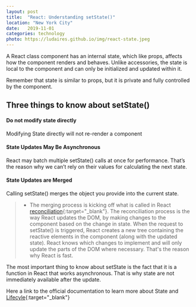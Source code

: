 ```yaml
---
layout: post
title:  "React: Understanding setState()"
location: "New York City"
date:   2019-11-01
categories: technology
photo: https://ludaires.github.io/img/react-state.jpeg
---
```

A React class component has an internal state, which like props, affects how the component renders and behaves. Unlike accessories, the state is local to the component and can only be initialized and updated within it.

Remember that state is similar to props, but it is private and fully controlled by the component. 

## Three things to know about setState()

#### Do not  modify state directly ####
Modifying State directly will not re-render a component

#### State Updates May Be Asynchronous ####
React may batch multiple setState() calls at once for performance.  That’s the reason why we can’t rely on their values for calculating the next state. 

#### State Updates are Merged ####
Calling setState() merges the object you provide into the current state.

> * The merging process is kicking off what is called in React [reconciliation](https://reactjs.org/docs/reconciliation.html){:target="_blank"}. The reconciliation process is the way React updates the DOM, by making changes to the component based on the change in state. When the request to setState() is triggered, React creates a new tree containing the reactive elements in the component (along with the updated state). React knows which changes to implement and will only update the parts of the DOM where necessary. That's the reason why React is fast.


The most important thing to know about setState is the fact that it is a function in React that works asynchronous. That is why state are not immediately available after the update. 

Here a link to the official documentation to learn more about State and [Lifecyle](https://reactjs.org/docs/state-and-lifecycle.html){:target="_blank"}